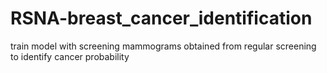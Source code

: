 # RSNA-breast_cancer_identification
train model with screening mammograms obtained from regular screening to identify cancer probability
